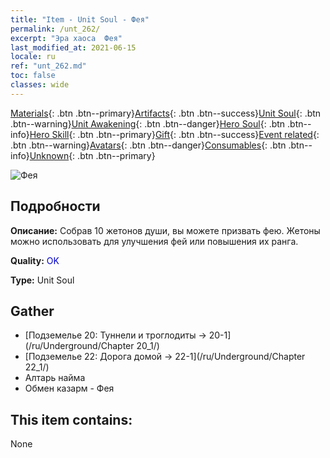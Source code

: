 ```yaml
---
title: "Item - Unit Soul - Фея"
permalink: /unt_262/
excerpt: "Эра хаоса  Фея"
last_modified_at: 2021-06-15
locale: ru
ref: "unt_262.md"
toc: false
classes: wide
---
```

 [Materials](/ItemsRU/){: .btn .btn--primary}[Artifacts](/ItemsRU/Artifacts/){: .btn .btn--success}[Unit Soul](/ItemsRU/UnitSoul/){: .btn .btn--warning}[Unit Awakening](/ItemsRU/UnitAwakening/){: .btn .btn--danger}[Hero Soul](/ItemsRU/HeroSoul/){: .btn .btn--info}[Hero Skill](/ItemsRU/HeroSkill/){: .btn .btn--primary}[Gift](/ItemsRU/Gift/){: .btn .btn--success}[Event related](/ItemsRU/Events/){: .btn .btn--warning}[Avatars](/ItemsRU/Avatars/){: .btn .btn--danger}[Consumables](/ItemsRU/Consumables/){: .btn .btn--info}[Unknown](/ItemsRU/Unknown/){: .btn .btn--primary}

 ![Фея](/images/u/ti_mofaxianling.jpg)

## Подробности
 **Описание:** Собрав 10 жетонов души, вы можете призвать фею. Жетоны можно использовать для улучшения фей или повышения их ранга.

 **Quality:** <span style="color: #0000CD">OK</span>

 **Type:** Unit Soul

## Gather

*    [Подземелье 20: Туннели и троглодиты -> 20-1](/ru/Underground/Chapter 20_1/) 
*    [Подземелье 22: Дорога домой -> 22-1](/ru/Underground/Chapter 22_1/) 
*    Алтарь найма 
*    Обмен казарм - Фея 

## This item contains:

  None

